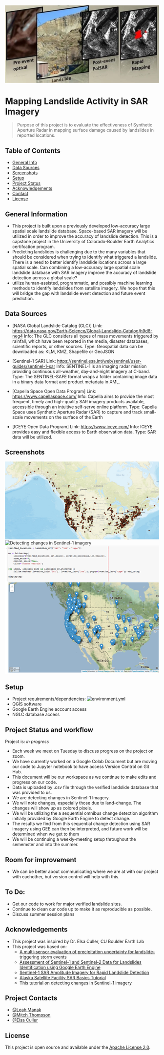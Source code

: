 ![Banner](https://github.com/mthomp89/landslide-detect/blob/main/banner.png)

# Mapping Landslide Activity in SAR Imagery
> Purpose of this project is to evaluate the effectiveness of Synthetic Aperture Radar in mapping surface damage caused by landslides in reported locations. 


## Table of Contents
* [General Info](#general-information)
* [Data Sources](#data-sources)
* [Screenshots](#screenshots)
* [Setup](#setup)
* [Project Status](#project-status)
* [Acknowledgements](#acknowledgements)
* [Contact](#project-contacts)
* [License](#license)


## General Information
- This project is built upon a previously developed low-accuracy large spatial scale landslide database. Space-based SAR imagery will be utilized in order to improve the accuracy of landslide detection. This is a capstone project in the University of Colorado-Boulder Earth Analytics certifcation program. 
- Predicting  landslides is challenging  due to the many variables that should be considered when trying to identify what triggered a landslide. There is a need to better identify landslide locations across a large spatial scale. Can combining a low-accuracy large spatial scale landslide database with SAR imagery  improve the accuracy of landslide detection across a global scale?
- utilize human-assisted, programmatic, and possibly machine learning methods to identify landslides from satellite imagery. We hope that this will bridge the gap with landslide event detection and future event prediction. 


## Data Sources
- [NASA Global Landslide Catalog (GLC)]
      Link: https://data.nasa.gov/Earth-Science/Global-Landslide-Catalog/h9d8-neg4
      Info: The GLC considers all types of mass movements triggered by rainfall, which have been reported in the media, disaster databases, scientific reports, or other sources. 
      Type: Geospatial data can be downloaded as: KLM, KMZ, Shapefile or GeoJSON
      
- [Sentinel-1 SAR]
      Link: https://sentinel.esa.int/web/sentinel/user-guides/sentinel-1-sar
      Info: SENTINEL-1 is an imaging radar mission providing continuous all-weather, day-and-night imagery at C-band.
      Type: The SENTINEL-SAFE format wraps a folder containing image data in a binary data format and product metadata in XML. 
- [Capella Space Open Data Program]
      Link: https://www.capellaspace.com/
      Info: Capella aims to provide the most frequent, timely and high-quality SAR imagery products available, accessible through an intuitive self-serve online platform.
      Type: Capella Space uses Synthetic Aperture Radar (SAR) to capture and track small-scale movements on the surface of the Earth
- [ICEYE Open Data Program]
      Link: https://www.iceye.com/
      Info: ICEYE provides easy and flexible access to Earth observation data.
      Type: SAR data will be utilized. 
      


## Screenshots
![Nasa Global Landslide Catalog (NGLC) - North America](https://github.com/mthomp89/landslide-detect/blob/main/doc/nglc_n_america.png)
![Detecting changes in Sentinel-1 imagery](https://github.com/mthomp89/landslide-detect/blob/main/doc/change_detect.png)
![Here are our 230 Verified Landslide Locations](https://github.com/mthomp89/landslide-detect/blob/main/doc/VerifiedLocations.png)


## Setup
- Project requirements/dependencies: ![environment.yml](https://github.com/mthomp89/landslide-detect/blob/main/env/environment.yml)
- QGIS software
- Google Earth Engine account access
- NGLC database access

## Project Status and workflow
Project is: _in progress_  

- Each week we meet on Tuesday to discuss progress on the project on zoom.
- We have currently worked on a Google Colab Document but are moving our code to Jupyter notebook to have access Version Control on Git Hub.
- This document will be our workspace as we continue to make edits and progress on our code.
- Data is uploaded by .csv file through the verified landslide database that was provided to us.
- We are detecting changes in Sentinel-1 Imagery.
- We will note changes, especially those due to land-change. The changes will show up as colored pixels.
- We will be utilizing the a sequential omnibus change detection algorithm initially provided by Google Earth Engine to detect change.
- The results we find from this sequential change detection using SAR imagery using GEE can then be interpreted, and future work will be determined when we get to them
- We will be continuing a weekly-meeting setup throughout the sememster and into the summer.  

## Room for improvement
- We can be better about communicating where we are at with our project with eachother, but version control will help with this. 

## To Do:
- Get our code to work for major verified landslide sites.
- Continue to clean our code up to make it as reproducible as possible. 
- Discuss summer session plans

## Acknowledgements
- This project was inspired by Dr. Elsa Culler, CU Boulder Earth Lab
- This project was based on:
    - [A multi-sensor evaluation of precipitation uncertainty for landslide-triggering storm events](https://onlinelibrary.wiley.com/doi/full/10.1002/hyp.14260)
    - [Assessment of Sentinel-1 and Sentinel-2 Data for Landslides Identification using Google Earth Engine](https://ieeexplore.ieee.org/abstract/document/9688356)
    - [Sentinel-1 SAR Amplitude Imagery for Rapid Landslide Detection](https://www.mdpi.com/2072-4292/11/7/760)
    - [Alaska Satellite Facility SAR Basics Tutorial](https://step.esa.int/docs/tutorials/S1TBX%20SAR%20Basics%20Tutorial.pdf) 
    - [This tutorial on detecting changes in Sentinel-1 imagery](https://developers.google.com/earth-engine/tutorials/community/detecting-changes-in-sentinel-1-imagery-pt-1)


## Project Contacts
- [@Leah Manak](mailto:leah.manak@gmail.com)
- [@Mitch Thompson](mailto:mitchell.thompson-1@colorado.edu)
- [@Elsa Culler](mailto:eculler@gmail.com)


## License
This project is open source and available under the [Apache License 2.0](https://github.com/mthomp89/landslide-detect/blob/main/LICENSE).
